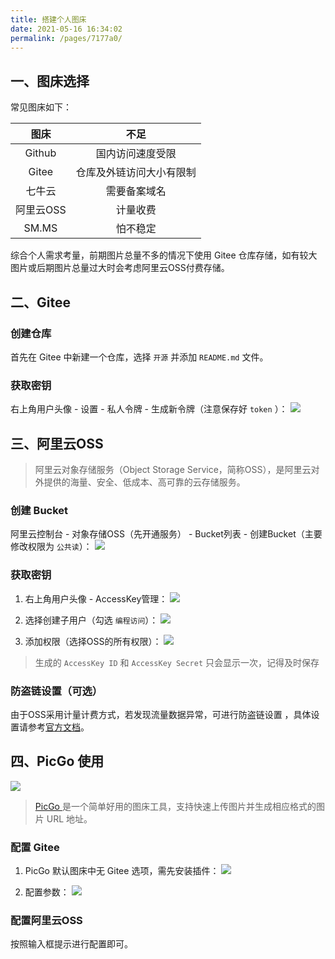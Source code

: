 ```yaml
---
title: 搭建个人图床
date: 2021-05-16 16:34:02
permalink: /pages/7177a0/
---
```

## 一、图床选择
常见图床如下：

图床 | 不足
:---------:|:----------:
 Github | 国内访问速度受限
 Gitee | 仓库及外链访问大小有限制
 七牛云 | 需要备案域名
 阿里云OSS | 计量收费
 SM.MS | 怕不稳定

综合个人需求考量，前期图片总量不多的情况下使用 Gitee 仓库存储，如有较大图片或后期图片总量过大时会考虑阿里云OSS付费存储。

## 二、Gitee

### 创建仓库
首先在 Gitee 中新建一个仓库，选择 `开源` 并添加 `README.md` 文件。

### 获取密钥
右上角用户头像 - 设置 - 私人令牌 - 生成新令牌（注意保存好 `token` ）：
![](https://gitee.com/einsier/pics-bed/raw/master/pics/20210519075755.png)

## 三、阿里云OSS

> 阿里云对象存储服务（Object Storage Service，简称OSS），是阿里云对外提供的海量、安全、低成本、高可靠的云存储服务。

### 创建 Bucket
阿里云控制台 - 对象存储OSS（先开通服务） - Bucket列表 - 创建Bucket（主要修改权限为 `公共读`）：
![](https://gitee.com/einsier/pics-bed/raw/master/pics/‎2021‎0‎5‎18‎‏144415.png)


### 获取密钥
1. 右上角用户头像 - AccessKey管理：
![](https://gitee.com/einsier/pics-bed/raw/master/pics/‎2021‎05‎‎18‎‏145914.png)

2. 选择创建子用户（勾选 `编程访问`）：
![](https://gitee.com/einsier/pics-bed/raw/master/pics/2021‎0‎5‎‎18‎150206.png)

3. 添加权限（选择OSS的所有权限）：
![](https://gitee.com/einsier/pics-bed/raw/master/pics/2021‎05‎‎18‎150531.png)

> 生成的 `AccessKey ID` 和 `AccessKey Secret` 只会显示一次，记得及时保存


### 防盗链设置（可选）

由于OSS采用计量计费方式，若发现流量数据异常，可进行防盗链设置 ，具体设置请参考[官方文档](https://help.aliyun.com/document_detail/31869.html?spm=5176.8466032.referer.1.5dde1450boOJnF)。


## 四、PicGo 使用


![](https://gitee.com/einsier/pics-bed/raw/master/pics/20210519082731.png)
> [PicGo ](https://github.com/Molunerfinn/PicGo/releases)是一个简单好用的图床工具，支持快速上传图片并生成相应格式的图片 URL 地址。


### 配置 Gitee

1. PicGo 默认图床中无 Gitee 选项，需先安装插件：
![](https://gitee.com/einsier/pics-bed/raw/master/pics/20210519075908.png)

2. 配置参数：
![](https://gitee.com/einsier/pics-bed/raw/master/pics/20210519081123.png)

### 配置阿里云OSS

按照输入框提示进行配置即可。